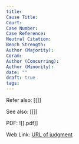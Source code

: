 ```yaml
---
title: 
Cause Title: 
Court: 
Case Number: 
Case Reference: 
Neutral Citation: 
Bench Strength: 
Author (Majority): 
Coram: 
Author (Concurring): 
Author (Minority): 
date: ""
draft: true
tags:
---
```

Refer also:
[[]]


See also:
[[]] 

PDF:
![[.pdf]]

Web Link: <a href="/All judgments/title.pdf" target="_blank">URL of judgment</a>